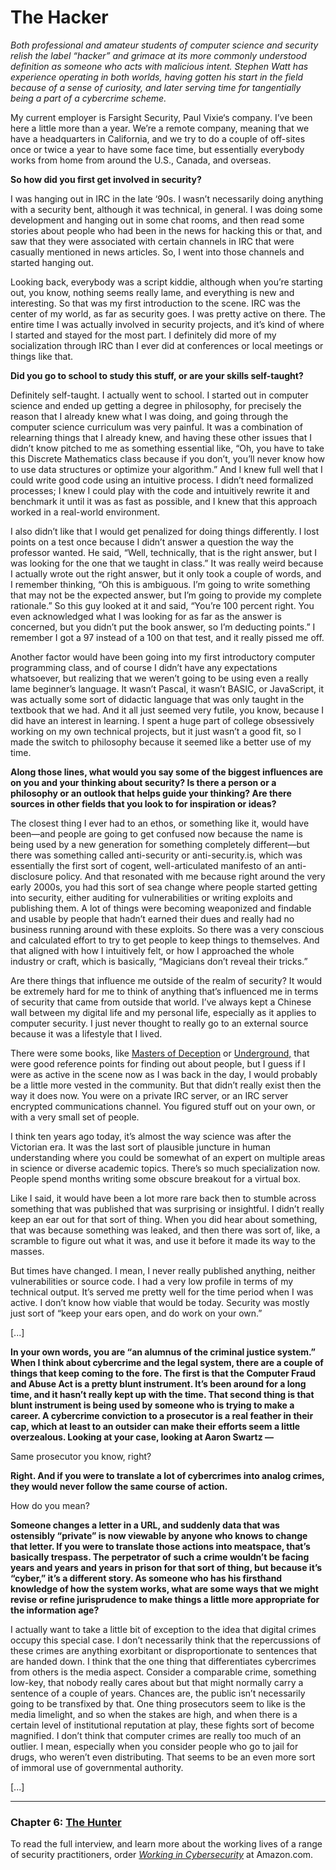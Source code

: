 # The Hacker

*Both professional and amateur students of computer science and security relish the label “hacker” and grimace at its more commonly understood definition as someone who acts with malicious intent. Stephen Watt has experience operating in both worlds, having gotten his start in the field because of a sense of curiosity, and later serving time for tangentially being a part of a cybercrime scheme.*

My current employer is Farsight Security, Paul Vixie‘s  company. I’ve been here a little more than a year.  We’re a remote company, meaning that we have a headquarters in California, and we try to do a couple of off-sites once or twice a year to have some face time, but essentially everybody works from home from around the U.S., Canada, and overseas. 

**So how did you first get involved in security?**

I was hanging out in IRC  in the late ‘90s. I wasn’t necessarily doing anything with a security bent, although it was technical, in general. I was doing some development and hanging out in some chat rooms, and then read some stories about people who had been in the news for hacking this or that, and saw that they were associated with certain channels in IRC that were casually mentioned in news articles. So, I went into those channels and started hanging out.

Looking back, everybody was a script kiddie, although when you’re starting out, you know, nothing seems really lame, and everything is new and interesting. So that was my first introduction to the scene. IRC was the center of my world, as far as security goes. I was pretty active on there. The entire time I was actually involved in security projects, and it’s kind of where I started and stayed for the most part. I definitely did more of my socialization through IRC than I ever did at conferences or local meetings or things like that. 

**Did you go to school to study this stuff, or are your skills self-taught?**

Definitely self-taught. I actually went to school. I started out in computer science and ended up getting a degree in philosophy, for precisely the reason that I already knew what I was doing, and going through the computer science curriculum was very painful. It was a combination of relearning things that I already knew, and having these other issues that I didn’t know pitched to me as something essential like, “Oh, you have to take this Discrete Mathematics class because if you don’t, you’ll never know how to use data structures or optimize your algorithm.” And I knew full well that I could write good code using an intuitive process. I didn’t need formalized processes; I knew I could play with the code and intuitively rewrite it and benchmark it until it was as fast as possible, and I knew that this approach worked in a real-world environment. 

I also didn’t like that I would get penalized for doing things differently. I lost points on a test once because I didn’t answer a question the way the professor wanted. He said, “Well, technically, that is the right answer, but I was looking for the one that we taught in class.” It was really weird because I actually wrote out the right answer, but it only took a couple of words, and I remember thinking, “Oh this is ambiguous. I’m going to write something that may not be the expected answer, but I’m going to provide my complete rationale.” So this guy looked at it and said, “You’re 100 percent right. You even acknowledged what I was looking for as far as the answer is concerned, but you didn’t put the book answer, so I’m deducting points.” I remember I got a 97 instead of a 100 on that test, and it really pissed me off. 

Another factor would have been going into my first introductory computer programming class, and of course I didn’t have any expectations whatsoever, but realizing that we weren’t going to be using even a really lame beginner’s language. It wasn’t Pascal, it wasn’t BASIC, or JavaScript, it was actually some sort of didactic language that was only taught in the textbook that we had. And it all just seemed very futile, you know, because I did have an interest in learning. I spent a huge part of college obsessively working on my own technical projects, but it just wasn’t a good fit, so I made the switch to philosophy because it seemed like a better use of my time.

**Along those lines, what would you say some of the biggest influences are on you and your thinking about security?  Is there a person or a philosophy or an outlook that helps guide your thinking? Are there sources in other fields that you look to for inspiration or ideas?**

The closest thing I ever had to an ethos, or something like it, would have been—and people are going to get confused now because the name is being used by a new generation for something completely different—but there was something called anti-security or anti-security.is, which was essentially the first sort of cogent, well-articulated manifesto of an anti-disclosure policy. And that resonated with me because right around the very early 2000s, you had this sort of sea change where people started getting into security, either auditing for vulnerabilities or writing exploits and publishing them. A lot of things were becoming weaponized and findable and usable by people that hadn’t earned their dues and really had no business running around with these exploits. So there was a very conscious and calculated effort to try to get people to keep things to themselves. And that aligned with how I intuitively felt, or how I approached the whole industry or craft, which is basically, “Magicians don’t reveal their tricks.”

Are there things that influence me outside of the realm of security? It would be extremely hard for me to think of anything that’s influenced me in terms of security that came from outside that world. I’ve always kept a Chinese wall between my digital life and my personal life, especially as it applies to computer security. I just never thought to really go to an external source because it was a lifestyle that I lived. 

There were some books, like [Masters of Deception](https://www.amazon.com/gp/product/0060926945/ref=as_li_tl?ie=UTF8&tag=hafofthespe-20&camp=1789&creative=9325&linkCode=as2&creativeASIN=0060926945&linkId=b1f5ec28730dee333c2fc866ef9faf63)  or [Underground,](https://www.amazon.com/gp/product/B005GK7LHE/ref=as_li_tl?ie=UTF8&tag=hafofthespe-20&camp=1789&creative=9325&linkCode=as2&creativeASIN=B005GK7LHE&linkId=cbbfed2d25c243b82c52f0080f46c2e4)  that were good reference points for finding out about people, but I guess if I were as active in the scene now as I was back in the day, I would probably be a little more vested in the community. But that didn’t really exist then the way it does now. You were on a private IRC server, or an IRC server encrypted communications channel. You figured stuff out on your own, or with a very small set of people. 

I think ten years ago today, it’s almost the way science was after the Victorian era. It was the last sort of plausible juncture in human understanding where you could be somewhat of an expert on multiple areas in science or diverse academic topics. There’s so much specialization now. People spend months writing some obscure breakout for a virtual box. 

Like I said, it would have been a lot more rare back then to stumble across something that was published that was surprising or insightful. I didn’t really keep an ear out for that sort of thing. When you did hear about something, that was because something was leaked, and then there was sort of, like, a scramble to figure out what it was, and use it before it made its way to the masses. 

But times have changed. I mean, I never really published anything, neither vulnerabilities or source code. I had a very low profile in terms of my technical output. It’s served me pretty well for the time period when I was active. I don’t know how viable that would be today. Security was mostly just sort of “keep your ears open, and do work on your own.” 

[...]

**In your own words, you are “an alumnus of the criminal justice system.” When I think about cybercrime and the legal system, there are a couple of things that keep coming to the fore. The first is that the Computer Fraud and Abuse Act  is a pretty blunt instrument. It’s been around for a long time, and it hasn’t really kept up with the time. That second thing is that blunt instrument is being used by someone who is trying to make a career. A cybercrime conviction to a prosecutor is a real feather in their cap, which at least to an outsider can make their efforts seem a little overzealous. Looking at your case, looking at Aaron Swartz —**

Same prosecutor you know, right?

**Right. And if you were to translate a lot of cybercrimes into analog crimes, they would never follow the same course of action.**

How do you mean?

**Someone changes a letter in a URL, and suddenly data that was ostensibly “private” is now viewable by anyone who knows to change that letter. If you were to translate those actions into meatspace, that’s basically trespass. The perpetrator of such a crime wouldn’t be facing years and years and years in prison for that sort of thing, but because it’s “cyber,” it’s a different story. As someone who has his firsthand knowledge of how the system works, what are some ways that we might revise or refine jurisprudence to make things a little more appropriate for the information age?**

I actually want to take a little bit of exception to the idea that digital crimes occupy this special case. I don’t necessarily think that the repercussions of these crimes are anything exorbitant or disproportionate to sentences that are handed down. I think that the one thing that differentiates cybercrimes from others is the media aspect. Consider a comparable crime, something low-key, that nobody really cares about but that might normally carry a sentence of a couple of years. Chances are, the public isn’t necessarily going to be transfixed by that. One thing prosecutors seem to like is the media limelight, and so when the stakes are high, and when there is a certain level of institutional reputation at play, these fights sort of become magnified. I don’t think that computer crimes are really too much of an outlier. I mean, especially when you consider people who go to jail for drugs, who weren’t even distributing. That seems to be an even more sort of immoral use of governmental authority. 

[...]

---

### Chapter 6: [The Hunter](/The_Hunter.md)

To read the full interview, and learn more about the working lives of a range of security practitioners, order *[Working in Cybersecurity](https://www.amazon.com/Working-Cybersecurity-C-suite-everywhere-between/dp/1725877759)* at Amazon.com.
